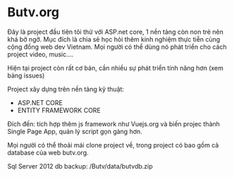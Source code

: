 # Butv.org
Đây là project đầu tiên tôi thử với ASP.net core, 1 nền tảng còn non trẻ nên khá bở ngỡ. Mục đích là chia sẻ học hỏi thêm kinh nghiệm thực tiễn cùng cộng đồng web dev Vietnam. Mọi người có thể dùng nó phát triển cho cách project video, music....

Hiện tại project còn rất cơ bản, cần nhiều sự phát triển tính năng hơn (xem bảng issues)

Project xây dựng trên nền tảng kỹ thuật:
 - ASP.NET CORE
 - ENTITY FRAMEWORK CORE

Đích đến: tích hợp thêm js framework như Vuejs.org và biến projec thành Single Page App, quản lý script gọn gàng hơn.

Mọi người có thể thoải mái clone project về, trong project có bao gồm cả database của web butv.org.  

Sql Server 2012 db backup: /Butv/data/butvdb.zip

